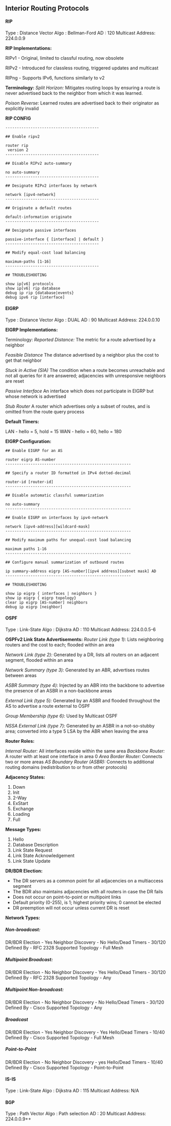 ## Interior Routing Protocols

#### RIP

Type			 : Distance Vector
Algo			 : Bellman-Ford
AD   			 : 120
Multicast Address: 224.0.0.9

**RIP Implementations:**

RIPv1 - Original, limited to classful routing, now obsolete

RIPv2 - Introduced for classless routing, triggered updates and multicast

RIPng - Supports IPv6, functions similarly to v2 

**Terminology:**
*Split Horizon:* Mitigates routing loops by ensuring a route is never advertised back to the neighbor from which it was learned.

*Poison Reverse:* Learned routes are advertised back to their originator as explicitly invalid

**RIP CONFIG**
```
-----------------------------------------

## Enable ripv2

router rip
 version 2
-----------------------------------------

## Disable RIPv2 auto-summary

no auto-summary
-----------------------------------------

## Designate RIPv2 interfaces by network

network [ipv4-network]
-----------------------------------------

## Originate a default routes

default-information originate
-----------------------------------------

## Designate passive interfaces

passive-interface { [interface] | default }
-----------------------------------------

## Modify equal-cost load balancing

maximum-paths [1-16]
-----------------------------------------

## TROUBLESHOOTING

show ip[v6] protocols
show ip[v6] rip database
debug ip rip {database|events}
debug ipv6 rip [interface]
```

#### EIGRP

Type			 : Distance Vector
Algo			 : DUAL
AD  			 : 90
Multicast Address: 224.0.0.10

**EIGRP Implementations:**

Terminology:
*Reported Distance:* The metric for a route advertised by a neighbor

*Feasible Distance* The distance advertised by a neighbor plus the cost to get that neighbor

*Stuck in Active (SIA)* The condition when a route becomes unreachable and not all queries for it are answered; adjacencies with unresponsive neighbors are reset

*Passive Interface* An interface which does not participate in EIGRP but whose network is advertised

*Stub Router* A router which advertises only a subset of routes, and is omitted from the route query process

**Default Timers:**

LAN - hello = 5, hold = 15
WAN - hello = 60, hello = 180

**EIGRP Configuration:**
```
## Enable EIGRP for an AS 

router eigrp AS-number
-------------------------------------------------------

## Specify a router ID formatted in IPv4 dotted-decimal

router-id [router-id]
-------------------------------------------------------

## Disable automatic classful summarization 

no auto-summary
-------------------------------------------------------

## Enable EIGRP on interfaces by ipv4-network

network [ipv4-address][wildcard-mask]
-------------------------------------------------------

## Modify maximum paths for unequal-cost load balancing

maximum paths 1-16
-------------------------------------------------------

## Configure manual summarization of outbound routes

ip summary-address eigrp [AS-number][ipv4 address][subnet mask] AD
-------------------------------------------------------

## TROUBLESHOOTING

show ip eigrp { interfaces | neighbors }
show ip eigrp { eigrp topology}
clear ip eigrp [AS-number] neighbors
debug ip eigrp [neighbor] 
```


#### OSPF

Type			 : Link-State
Algo			 : Dijkstra
AD      		 : 110
Multicast Address: 224.0.0.5-6

**OSPFv2 Link State Advertisements:**
*Router Link (type 1):* Lists neighboring routers and the cost to each; flooded within an area

*Network Link (type 2):* Generated by a DR, lists all routers on an adjacent segment, flooded within an area

*Network Summary (type 3):* Generated by an ABR, advertises routes between areas

*ASBR Summary (type 4):* Injected by an ABR into the backbone to advertise the presence of an ASBR in a non-backbone areas

*External Link (type 5):* Generated by an ASBR and flooded throughout the AS to advertise a route external to OSPF 

*Group Membership (type 6):* Used by Multicast OSPF

*NSSA External Link (type 7):* Generated by an ASBR in a not-so-stubby area; converted into a type 5 LSA by the ABR when leaving the area 

**Router Roles:**

*Internal Router:* All interfaces reside within the same area 
*Backbone Router:* A router with at least one interface in area 0
*Area Border Router:* Connects two or more areas 
*AS Boundary Router (ASBR):* Connects to additional routing domains (redistribution to or from other protocols)

**Adjacency States:**
1. Down
2. Init 
3. 2-Way
4. ExStart
5. Exchange
6. Loading
7. Full

**Message Types:**
1. Hello
2. Database Description 
3. Link State Request
4. Link State Acknowledgement 
5. Link State Update 

**DR/BDR Election:**

* The DR servers as a common point for all adjacencies on a multiaccess segment 
* The BDR also maintains adjacencies with all routers in case the DR fails 
* Does not occur on point-to-point or multipoint links 
* Default priority (0-255), is 1; highest priority wins; 0 cannot be elected
* DR preemption will not occur unless current DR is reset 

**Network Types:**

##### Non-broadcast:

DR/BDR Election    - Yes
Neighbor Discovery - No 
Hello/Dead Timers  - 30/120
Defined By         - RFC 2328
Supported Topology - Full Mesh

##### Multipoint Broadcast:

DR/BDR Election    - No
Neighbor Discovery - Yes 
Hello/Dead Timers  - 30/120
Defined By         - RFC 2328
Supported Topology - Any 

##### Multipoint Non-broadcast:

DR/BDR Election    - No
Neighbor Discovery - No 
Hello/Dead Timers  - 30/120
Defined By         - Cisco
Supported Topology - Any 

##### Broadcast

DR/BDR Election    - Yes
Neighbor Discovery - Yes 
Hello/Dead Timers  - 10/40
Defined By         - Cisco
Supported Topology - Full Mesh

##### Point-to-Point

DR/BDR Election    - No
Neighbor Discovery - yes
Hello/Dead Timers  - 10/40
Defined By         - Cisco
Supported Topology - Point-to-Point

#### IS-IS

Type			 : Link-State
Algo			 : Dijkstra
AD      		 : 115
Multicast Address: N/A 

#### BGP

Type			 : Path Vector
Algo			 : Path selection
AD      		 : 20
Multicast Address: 224.0.0.9++